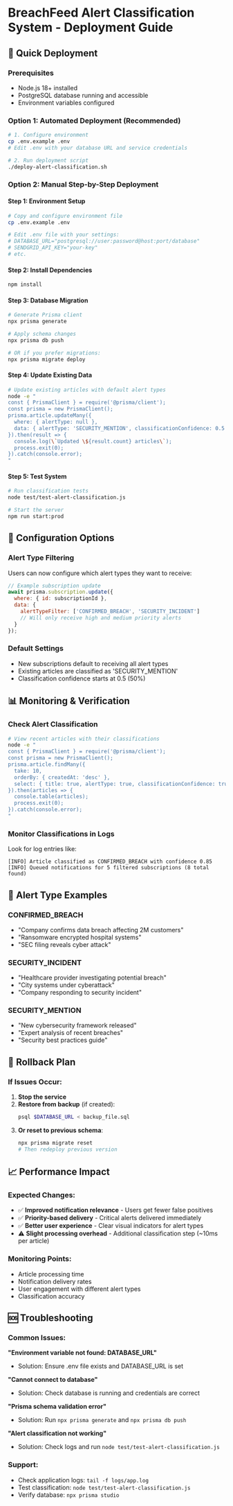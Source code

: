 # BreachFeed Alert Classification System - Deployment Guide

## 🚀 Quick Deployment

### Prerequisites
- Node.js 18+ installed
- PostgreSQL database running and accessible
- Environment variables configured

### Option 1: Automated Deployment (Recommended)
```bash
# 1. Configure environment
cp .env.example .env
# Edit .env with your database URL and service credentials

# 2. Run deployment script
./deploy-alert-classification.sh
```

### Option 2: Manual Step-by-Step Deployment

#### Step 1: Environment Setup
```bash
# Copy and configure environment file
cp .env.example .env

# Edit .env file with your settings:
# DATABASE_URL="postgresql://user:password@host:port/database"
# SENDGRID_API_KEY="your-key"
# etc.
```

#### Step 2: Install Dependencies
```bash
npm install
```

#### Step 3: Database Migration
```bash
# Generate Prisma client
npx prisma generate

# Apply schema changes
npx prisma db push

# OR if you prefer migrations:
npx prisma migrate deploy
```

#### Step 4: Update Existing Data
```bash
# Update existing articles with default alert types
node -e "
const { PrismaClient } = require('@prisma/client');
const prisma = new PrismaClient();
prisma.article.updateMany({
  where: { alertType: null },
  data: { alertType: 'SECURITY_MENTION', classificationConfidence: 0.5 }
}).then(result => {
  console.log(\`Updated \${result.count} articles\`);
  process.exit(0);
}).catch(console.error);
"
```

#### Step 5: Test System
```bash
# Run classification tests
node test/test-alert-classification.js

# Start the server
npm run start:prod
```

## 🔧 Configuration Options

### Alert Type Filtering
Users can now configure which alert types they want to receive:

```javascript
// Example subscription update
await prisma.subscription.update({
  where: { id: subscriptionId },
  data: {
    alertTypeFilter: ['CONFIRMED_BREACH', 'SECURITY_INCIDENT']
    // Will only receive high and medium priority alerts
  }
});
```

### Default Settings
- New subscriptions default to receiving all alert types
- Existing articles are classified as 'SECURITY_MENTION'
- Classification confidence starts at 0.5 (50%)

## 📊 Monitoring & Verification

### Check Alert Classification
```bash
# View recent articles with their classifications
node -e "
const { PrismaClient } = require('@prisma/client');
const prisma = new PrismaClient();
prisma.article.findMany({
  take: 10,
  orderBy: { createdAt: 'desc' },
  select: { title: true, alertType: true, classificationConfidence: true }
}).then(articles => {
  console.table(articles);
  process.exit(0);
}).catch(console.error);
"
```

### Monitor Classifications in Logs
Look for log entries like:
```
[INFO] Article classified as CONFIRMED_BREACH with confidence 0.85
[INFO] Queued notifications for 5 filtered subscriptions (8 total found)
```

## 🚨 Alert Type Examples

### CONFIRMED_BREACH
- "Company confirms data breach affecting 2M customers"
- "Ransomware encrypted hospital systems"
- "SEC filing reveals cyber attack"

### SECURITY_INCIDENT  
- "Healthcare provider investigating potential breach"
- "City systems under cyberattack"
- "Company responding to security incident"

### SECURITY_MENTION
- "New cybersecurity framework released"
- "Expert analysis of recent breaches"
- "Security best practices guide"

## 🔄 Rollback Plan

### If Issues Occur:
1. **Stop the service**
2. **Restore from backup** (if created):
   ```bash
   psql $DATABASE_URL < backup_file.sql
   ```
3. **Or reset to previous schema**:
   ```bash
   npx prisma migrate reset
   # Then redeploy previous version
   ```

## 📈 Performance Impact

### Expected Changes:
- ✅ **Improved notification relevance** - Users get fewer false positives
- ✅ **Priority-based delivery** - Critical alerts delivered immediately
- ✅ **Better user experience** - Clear visual indicators for alert types
- ⚠️ **Slight processing overhead** - Additional classification step (~10ms per article)

### Monitoring Points:
- Article processing time
- Notification delivery rates
- User engagement with different alert types
- Classification accuracy

## 🆘 Troubleshooting

### Common Issues:

**"Environment variable not found: DATABASE_URL"**
- Solution: Ensure .env file exists and DATABASE_URL is set

**"Cannot connect to database"**
- Solution: Check database is running and credentials are correct

**"Prisma schema validation error"**
- Solution: Run `npx prisma generate` and `npx prisma db push`

**"Alert classification not working"**
- Solution: Check logs and run `node test/test-alert-classification.js`

### Support:
- Check application logs: `tail -f logs/app.log`
- Test classification: `node test/test-alert-classification.js`
- Verify database: `npx prisma studio`